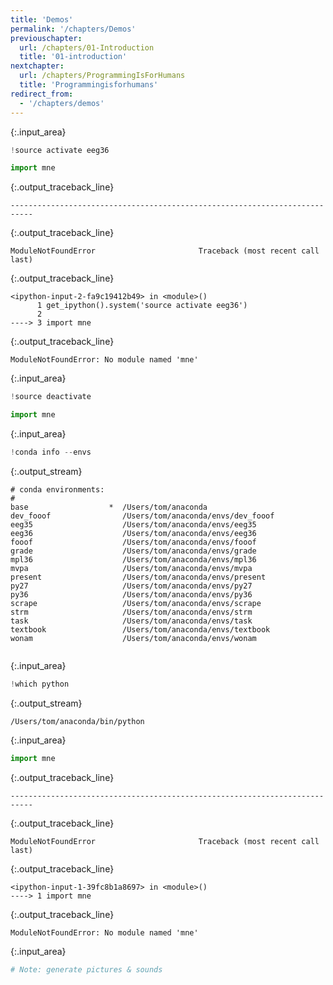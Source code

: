 ```yaml
---
title: 'Demos'
permalink: '/chapters/Demos'
previouschapter:
  url: /chapters/01-Introduction
  title: '01-introduction'
nextchapter:
  url: /chapters/ProgrammingIsForHumans
  title: 'Programmingisforhumans'
redirect_from:
  - '/chapters/demos'
---
```




{:.input_area}
```python
!source activate eeg36

import mne
```



{:.output_traceback_line}
```
---------------------------------------------------------------------------
```

{:.output_traceback_line}
```
ModuleNotFoundError                       Traceback (most recent call last)
```

{:.output_traceback_line}
```
<ipython-input-2-fa9c19412b49> in <module>()
      1 get_ipython().system('source activate eeg36')
      2 
----> 3 import mne

```

{:.output_traceback_line}
```
ModuleNotFoundError: No module named 'mne'
```




{:.input_area}
```python
!source deactivate

import mne
```




{:.input_area}
```python
!conda info --envs
```


{:.output_stream}
```
# conda environments:
#
base                  *  /Users/tom/anaconda
dev_fooof                /Users/tom/anaconda/envs/dev_fooof
eeg35                    /Users/tom/anaconda/envs/eeg35
eeg36                    /Users/tom/anaconda/envs/eeg36
fooof                    /Users/tom/anaconda/envs/fooof
grade                    /Users/tom/anaconda/envs/grade
mpl36                    /Users/tom/anaconda/envs/mpl36
mvpa                     /Users/tom/anaconda/envs/mvpa
present                  /Users/tom/anaconda/envs/present
py27                     /Users/tom/anaconda/envs/py27
py36                     /Users/tom/anaconda/envs/py36
scrape                   /Users/tom/anaconda/envs/scrape
strm                     /Users/tom/anaconda/envs/strm
task                     /Users/tom/anaconda/envs/task
textbook                 /Users/tom/anaconda/envs/textbook
wonam                    /Users/tom/anaconda/envs/wonam


```



{:.input_area}
```python
!which python
```


{:.output_stream}
```
/Users/tom/anaconda/bin/python

```



{:.input_area}
```python
import mne
```



{:.output_traceback_line}
```
---------------------------------------------------------------------------
```

{:.output_traceback_line}
```
ModuleNotFoundError                       Traceback (most recent call last)
```

{:.output_traceback_line}
```
<ipython-input-1-39fc8b1a8697> in <module>()
----> 1 import mne

```

{:.output_traceback_line}
```
ModuleNotFoundError: No module named 'mne'
```




{:.input_area}
```python
# Note: generate pictures & sounds
```

